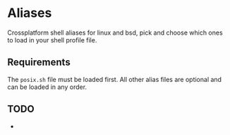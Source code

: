 # Aliases
Crossplatform shell aliases for linux and bsd, pick and choose which ones to load in your shell profile file.

## Requirements
The `posix.sh` file must be loaded first. All other alias files are optional and can be loaded in any order.

## TODO
* 
